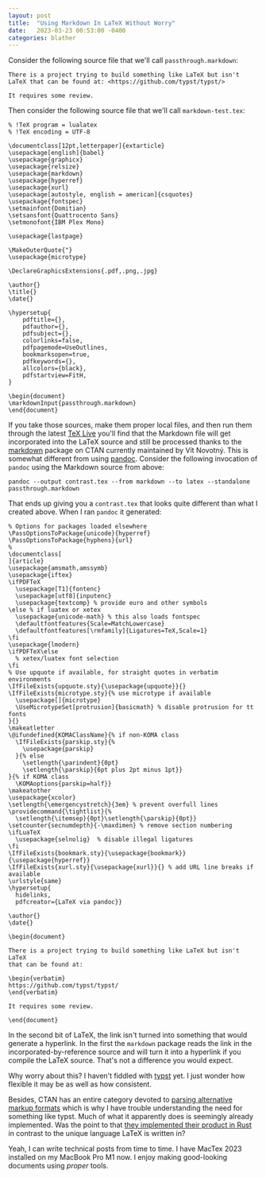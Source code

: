 ```yaml
---
layout: post
title:  "Using Markdown In LaTeX Without Worry"
date:   2023-03-23 00:53:00 -0400
categories: blather
---
```

Consider the following source file that we'll call `passthrough.markdown`:

```
There is a project trying to build something like LaTeX but isn't LaTeX that can be found at: <https://github.com/typst/typst/>

It requires some review.
```

Then consider the following source file that we'll call `markdown-test.tex`:

```
% !TeX program = lualatex
% !TeX encoding = UTF-8

\documentclass[12pt,letterpaper]{extarticle}
\usepackage[english]{babel}
\usepackage{graphicx}
\usepackage{relsize}
\usepackage{markdown}
\usepackage{hyperref}
\usepackage{xurl}
\usepackage[autostyle, english = american]{csquotes}
\usepackage{fontspec}
\setmainfont{Domitian}
\setsansfont{Quattrocento Sans}
\setmonofont{IBM Plex Mono}

\usepackage{lastpage}

\MakeOuterQuote{"}
\usepackage{microtype}

\DeclareGraphicsExtensions{.pdf,.png,.jpg}

\author{}
\title{}
\date{}

\hypersetup{
    pdftitle={},    
    pdfauthor={},   
    pdfsubject={},  
    colorlinks=false,       
    pdfpagemode=UseOutlines,
    bookmarksopen=true,
    pdfkeywords={},
    allcolors={black},
    pdfstartview=FitH,
}

\begin{document}
\markdownInput{passthrough.markdown}
\end{document}
```
If you take those sources, make them proper local files, and then run them through the latest [TeX Live](https://tug.org/texlive/) you'll find that the Markdown file will get incorporated into the LaTeX source and still be processed thanks to the [markdown](https://ctan.org/pkg/markdown) package on CTAN currently maintained by Vít Novotný.  This is somewhat different from using [pandoc](https://pandoc.org).  Consider the following invocation of `pandoc` using the Markdown source from above:

```
pandoc --output contrast.tex --from markdown --to latex --standalone passthrough.markdown
```

That ends up giving you a `contrast.tex` that looks quite different than what I created above.  When I ran `pandoc` it generated:

```
% Options for packages loaded elsewhere
\PassOptionsToPackage{unicode}{hyperref}
\PassOptionsToPackage{hyphens}{url}
%
\documentclass[
]{article}
\usepackage{amsmath,amssymb}
\usepackage{iftex}
\ifPDFTeX
  \usepackage[T1]{fontenc}
  \usepackage[utf8]{inputenc}
  \usepackage{textcomp} % provide euro and other symbols
\else % if luatex or xetex
  \usepackage{unicode-math} % this also loads fontspec
  \defaultfontfeatures{Scale=MatchLowercase}
  \defaultfontfeatures[\rmfamily]{Ligatures=TeX,Scale=1}
\fi
\usepackage{lmodern}
\ifPDFTeX\else
  % xetex/luatex font selection
\fi
% Use upquote if available, for straight quotes in verbatim environments
\IfFileExists{upquote.sty}{\usepackage{upquote}}{}
\IfFileExists{microtype.sty}{% use microtype if available
  \usepackage[]{microtype}
  \UseMicrotypeSet[protrusion]{basicmath} % disable protrusion for tt fonts
}{}
\makeatletter
\@ifundefined{KOMAClassName}{% if non-KOMA class
  \IfFileExists{parskip.sty}{%
    \usepackage{parskip}
  }{% else
    \setlength{\parindent}{0pt}
    \setlength{\parskip}{6pt plus 2pt minus 1pt}}
}{% if KOMA class
  \KOMAoptions{parskip=half}}
\makeatother
\usepackage{xcolor}
\setlength{\emergencystretch}{3em} % prevent overfull lines
\providecommand{\tightlist}{%
  \setlength{\itemsep}{0pt}\setlength{\parskip}{0pt}}
\setcounter{secnumdepth}{-\maxdimen} % remove section numbering
\ifLuaTeX
  \usepackage{selnolig}  % disable illegal ligatures
\fi
\IfFileExists{bookmark.sty}{\usepackage{bookmark}}{\usepackage{hyperref}}
\IfFileExists{xurl.sty}{\usepackage{xurl}}{} % add URL line breaks if available
\urlstyle{same}
\hypersetup{
  hidelinks,
  pdfcreator={LaTeX via pandoc}}

\author{}
\date{}

\begin{document}

There is a project trying to build something like LaTeX but isn't LaTeX
that can be found at:

\begin{verbatim}
https://github.com/typst/typst/
\end{verbatim}

It requires some review.

\end{document}
```

In the second bit of LaTeX, the link isn't turned into something that would generate a hyperlink.  In the first the `markdown` package reads the link in the incorporated-by-reference source and will turn it into a hyperlink if you compile the LaTeX source.  That's not a difference you would expect.

Why worry about this?  I haven't fiddled with [typst](https://typst.app) yet.  I just wonder how flexible it may be as well as how consistent.

Besides, CTAN has an entire category devoted to [parsing alternative markup formats](https://ctan.org/topic/markup) which is why I have trouble understanding the need for something like typst.  Much of what it apparently does is seemingly already implemented.  Was the point to that [they implemented their product in Rust](https://github.com/typst/typst) in contrast to the unique language LaTeX is written in?

Yeah, I can write technical posts from time to time.  I have MacTex 2023 installed on my MacBook Pro M1 now.  I enjoy making good-looking documents using *proper* tools.
